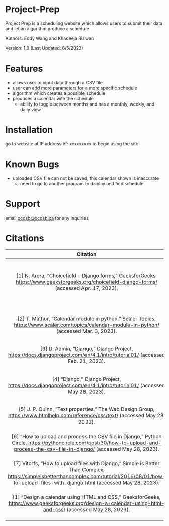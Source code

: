 # Project-Prep
Project Prep is a scheduling website which allows users to submit their data and let an algorithm produce a schedule

Authors: Eddy Wang and Khadeeja Rizwan

Version: 1.0 (Last Updated: 6/5/2023)

# Features
- allows user to input data through a CSV file
- user can add more parameters for a more specific schedule
- algorithm which creates a possible schedule
- produces a calendar with the schedule
    - ability to toggle between months and has a monthly, weekly, and daily view

# Installation
go to website at IP address of: xxxxxxxxx to begin using the site
# Known Bugs
- uploaded CSV file can not be saved, this calendar shown is inaccurate
    - need to go to another program to display and find schedule

# Support
email ocdsb@ocdsb.ca for any inquiries

# Citations
| Citation | Purpose |
| :---:   | :---: |
| [1] N. Arora, “Choicefield - Django forms,” GeeksforGeeks, https://www.geeksforgeeks.org/choicefield-django-forms/ (accessed Apr. 17, 2023). | To understand the structure and functionality of Django |
| [2] T. Mathur, “Calendar module in python,” Scaler Topics, https://www.scaler.com/topics/calendar-module-in-python/ (accessed Mar. 3, 2023). | Learning how to access dates and manipulate them |
| [3] D. Admin, “Django,” Django Project, https://docs.djangoproject.com/en/4.1/intro/tutorial01/ (accessed Feb. 21, 2023). |   |
| [4] “Django,” Django Project, https://docs.djangoproject.com/en/4.1/intro/tutorial01/ (accessed May 28, 2023). | To build the basic framework of our backend software. |
| [5] J. P. Quinn, “Text properties,” The Web Design Group, https://www.htmlhelp.com/reference/css/text/ (accessed May 28, 2023). | To create text in HTML. |
| [6] “How to upload and process the CSV file in Django,” Python Circle, https://pythoncircle.com/post/30/how-to-upload-and-process-the-csv-file-in-django/ (accessed May 28, 2023). | For user to upload a CSV file from our website |
| [7] Vitorfs, “How to upload files with Django,” Simple is Better Than Complex, https://simpleisbetterthancomplex.com/tutorial/2016/08/01/how-to-upload-files-with-django.html (accessed May 28, 2023). | To upload a csv file |
| [1] “Design a calendar using HTML and CSS,” GeeksforGeeks, https://www.geeksforgeeks.org/design-a-calendar-using-html-and-css/ (accessed May 28, 2023). | To build a calendar template using HTML and CSS |
